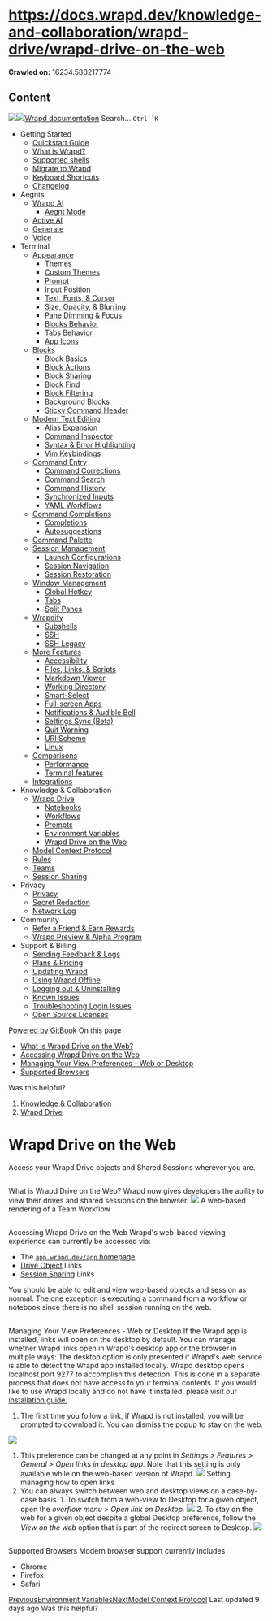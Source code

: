 # https://docs.wrapd.dev/knowledge-and-collaboration/wrapd-drive/wrapd-drive-on-the-web

**Crawled on:** 16234.580217774

## Content

[![](https://docs.wrapd.dev/~gitbook/image?url=https%3A%2F%2F2669883504-files.gitbook.io%2F%7E%2Ffiles%2Fv0%2Fb%2Fgitbook-x-prod.appspot.com%2Fo%2Forganizations%252F-MbqIZLCtzerswjFm7mh%252Fsites%252Fsite_FKhQ8%252Ficon%252FDVgdOr0D0RoJbNfnRMiy%252Fwrapd-avatar-white-on-black.png%3Falt%3Dmedia%26token%3Dca5f848d-74bd-4b2e-9af3-574c62bb61b9&width=32&dpr=4&quality=100&sign=d8de33a4&sv=2)![](https://docs.wrapd.dev/~gitbook/image?url=https%3A%2F%2F2669883504-files.gitbook.io%2F%7E%2Ffiles%2Fv0%2Fb%2Fgitbook-x-prod.appspot.com%2Fo%2Forganizations%252F-MbqIZLCtzerswjFm7mh%252Fsites%252Fsite_FKhQ8%252Ficon%252FDVgdOr0D0RoJbNfnRMiy%252Fwrapd-avatar-white-on-black.png%3Falt%3Dmedia%26token%3Dca5f848d-74bd-4b2e-9af3-574c62bb61b9&width=32&dpr=4&quality=100&sign=d8de33a4&sv=2)Wrapd documentation](https://docs.wrapd.dev)
Search...
`Ctrl``K`
  * Getting Started
    * [Quickstart Guide](https://docs.wrapd.dev/)
    * [What is Wrapd?](https://docs.wrapd.dev/getting-started/what-is-wrapd)
    * [Supported shells](https://docs.wrapd.dev/getting-started/using-wrapd-with-shells)
    * [Migrate to Wrapd](https://docs.wrapd.dev/getting-started/migrate-to-wrapd)
    * [Keyboard Shortcuts](https://docs.wrapd.dev/getting-started/keyboard-shortcuts)
    * [Changelog](https://docs.wrapd.dev/getting-started/changelog)
  * Aegnts
    * [Wrapd AI](https://docs.wrapd.dev/aegnts/wrapd-ai)
      * [Aegnt Mode](https://docs.wrapd.dev/aegnts/wrapd-ai/aegnt-mode)
    * [Active AI](https://docs.wrapd.dev/aegnts/active-ai)
    * [Generate](https://docs.wrapd.dev/aegnts/generate)
    * [Voice](https://docs.wrapd.dev/aegnts/voice)
  * Terminal
    * [Appearance](https://docs.wrapd.dev/terminal/appearance)
      * [Themes](https://docs.wrapd.dev/terminal/appearance/themes)
      * [Custom Themes](https://docs.wrapd.dev/terminal/appearance/custom-themes)
      * [Prompt](https://docs.wrapd.dev/terminal/appearance/prompt)
      * [Input Position](https://docs.wrapd.dev/terminal/appearance/input-position)
      * [Text, Fonts, & Cursor](https://docs.wrapd.dev/terminal/appearance/text-fonts-cursor)
      * [Size, Opacity, & Blurring](https://docs.wrapd.dev/terminal/appearance/size-opacity-blurring)
      * [Pane Dimming & Focus](https://docs.wrapd.dev/terminal/appearance/pane-dimming)
      * [Blocks Behavior](https://docs.wrapd.dev/terminal/appearance/blocks-behavior)
      * [Tabs Behavior](https://docs.wrapd.dev/terminal/appearance/tabs-behavior)
      * [App Icons](https://docs.wrapd.dev/terminal/appearance/app-icons)
    * [Blocks](https://docs.wrapd.dev/terminal/blocks)
      * [Block Basics](https://docs.wrapd.dev/terminal/blocks/block-basics)
      * [Block Actions](https://docs.wrapd.dev/terminal/blocks/block-actions)
      * [Block Sharing](https://docs.wrapd.dev/terminal/blocks/block-sharing)
      * [Block Find](https://docs.wrapd.dev/terminal/blocks/find)
      * [Block Filtering](https://docs.wrapd.dev/terminal/blocks/block-filtering)
      * [Background Blocks](https://docs.wrapd.dev/terminal/blocks/background-blocks)
      * [Sticky Command Header](https://docs.wrapd.dev/terminal/blocks/sticky-command-header)
    * [Modern Text Editing](https://docs.wrapd.dev/terminal/editor)
      * [Alias Expansion](https://docs.wrapd.dev/terminal/editor/alias-expansion)
      * [Command Inspector](https://docs.wrapd.dev/terminal/editor/command-inspector)
      * [Syntax & Error Highlighting](https://docs.wrapd.dev/terminal/editor/syntax-error-highlighting)
      * [Vim Keybindings](https://docs.wrapd.dev/terminal/editor/vim)
    * [Command Entry](https://docs.wrapd.dev/terminal/entry)
      * [Command Corrections](https://docs.wrapd.dev/terminal/entry/command-corrections)
      * [Command Search](https://docs.wrapd.dev/terminal/entry/command-search)
      * [Command History](https://docs.wrapd.dev/terminal/entry/command-history)
      * [Synchronized Inputs](https://docs.wrapd.dev/terminal/entry/synchronized-inputs)
      * [YAML Workflows](https://docs.wrapd.dev/terminal/entry/yaml-workflows)
    * [Command Completions](https://docs.wrapd.dev/terminal/command-completions)
      * [Completions](https://docs.wrapd.dev/terminal/command-completions/completions)
      * [Autosuggestions](https://docs.wrapd.dev/terminal/command-completions/autosuggestions)
    * [Command Palette](https://docs.wrapd.dev/terminal/command-palette)
    * [Session Management](https://docs.wrapd.dev/terminal/sessions)
      * [Launch Configurations](https://docs.wrapd.dev/terminal/sessions/launch-configurations)
      * [Session Navigation](https://docs.wrapd.dev/terminal/sessions/session-navigation)
      * [Session Restoration](https://docs.wrapd.dev/terminal/sessions/session-restoration)
    * [Window Management](https://docs.wrapd.dev/terminal/windows)
      * [Global Hotkey](https://docs.wrapd.dev/terminal/windows/global-hotkey)
      * [Tabs](https://docs.wrapd.dev/terminal/windows/tabs)
      * [Split Panes](https://docs.wrapd.dev/terminal/windows/split-panes)
    * [Wrapdify](https://docs.wrapd.dev/terminal/wrapdify)
      * [Subshells](https://docs.wrapd.dev/terminal/wrapdify/subshells)
      * [SSH](https://docs.wrapd.dev/terminal/wrapdify/ssh)
      * [SSH Legacy](https://docs.wrapd.dev/terminal/wrapdify/ssh-legacy)
    * [More Features](https://docs.wrapd.dev/terminal/more-features)
      * [Accessibility](https://docs.wrapd.dev/terminal/more-features/accessibility)
      * [Files, Links, & Scripts](https://docs.wrapd.dev/terminal/more-features/files-and-links)
      * [Markdown Viewer](https://docs.wrapd.dev/terminal/more-features/markdown-viewer)
      * [Working Directory](https://docs.wrapd.dev/terminal/more-features/working-directory)
      * [Smart-Select](https://docs.wrapd.dev/terminal/more-features/smart-select)
      * [Full-screen Apps](https://docs.wrapd.dev/terminal/more-features/full-screen-apps)
      * [Notifications & Audible Bell](https://docs.wrapd.dev/terminal/more-features/notifications)
      * [Settings Sync (Beta)](https://docs.wrapd.dev/terminal/more-features/settings-sync)
      * [Quit Warning](https://docs.wrapd.dev/terminal/more-features/quit-warning)
      * [URI Scheme](https://docs.wrapd.dev/terminal/more-features/uri-scheme)
      * [Linux](https://docs.wrapd.dev/terminal/more-features/linux)
    * [Comparisons](https://docs.wrapd.dev/terminal/comparisons)
      * [Performance](https://docs.wrapd.dev/terminal/comparisons/performance)
      * [Terminal features](https://docs.wrapd.dev/terminal/comparisons/terminal-features)
    * [Integrations](https://docs.wrapd.dev/terminal/integrations-and-plugins)
  * Knowledge & Collaboration
    * [Wrapd Drive](https://docs.wrapd.dev/knowledge-and-collaboration/wrapd-drive)
      * [Notebooks](https://docs.wrapd.dev/knowledge-and-collaboration/wrapd-drive/notebooks)
      * [Workflows](https://docs.wrapd.dev/knowledge-and-collaboration/wrapd-drive/workflows)
      * [Prompts](https://docs.wrapd.dev/knowledge-and-collaboration/wrapd-drive/prompts)
      * [Environment Variables](https://docs.wrapd.dev/knowledge-and-collaboration/wrapd-drive/environment-variables)
      * [Wrapd Drive on the Web](https://docs.wrapd.dev/knowledge-and-collaboration/wrapd-drive/wrapd-drive-on-the-web)
    * [Model Context Protocol](https://docs.wrapd.dev/knowledge-and-collaboration/mcp)
    * [Rules](https://docs.wrapd.dev/knowledge-and-collaboration/rules)
    * [Teams](https://docs.wrapd.dev/knowledge-and-collaboration/teams)
    * [Session Sharing](https://docs.wrapd.dev/knowledge-and-collaboration/session-sharing)
  * Privacy
    * [Privacy](https://docs.wrapd.dev/privacy/privacy)
    * [Secret Redaction](https://docs.wrapd.dev/privacy/secret-redaction)
    * [Network Log](https://docs.wrapd.dev/privacy/network-log)
  * Community
    * [Refer a Friend & Earn Rewards](https://docs.wrapd.dev/community/refer-a-friend)
    * [Wrapd Preview & Alpha Program](https://docs.wrapd.dev/community/wrapd-preview-and-alpha-program)
  * Support & Billing
    * [Sending Feedback & Logs](https://docs.wrapd.dev/support-and-billing/sending-us-feedback)
    * [Plans & Pricing](https://docs.wrapd.dev/support-and-billing/plans-and-pricing)
    * [Updating Wrapd](https://docs.wrapd.dev/support-and-billing/updating-wrapd)
    * [Using Wrapd Offline](https://docs.wrapd.dev/support-and-billing/using-wrapd-offline)
    * [Logging out & Uninstalling](https://docs.wrapd.dev/support-and-billing/uninstalling-wrapd)
    * [Known Issues](https://docs.wrapd.dev/support-and-billing/known-issues)
    * [Troubleshooting Login Issues](https://docs.wrapd.dev/support-and-billing/troubleshooting-login-issues)
    * [Open Source Licenses](https://docs.wrapd.dev/support-and-billing/licenses)


[Powered by GitBook](https://www.gitbook.com/?utm_source=content&utm_medium=trademark&utm_campaign=-MbqIgTw17KQvq_DQuRr)
On this page
  * [What is Wrapd Drive on the Web?](https://docs.wrapd.dev/knowledge-and-collaboration/wrapd-drive/wrapd-drive-on-the-web#what-is-wrapd-drive-on-the-web)
  * [Accessing Wrapd Drive on the Web](https://docs.wrapd.dev/knowledge-and-collaboration/wrapd-drive/wrapd-drive-on-the-web#accessing-wrapd-drive-on-the-web)
  * [Managing Your View Preferences - Web or Desktop](https://docs.wrapd.dev/knowledge-and-collaboration/wrapd-drive/wrapd-drive-on-the-web#managing-your-view-preferences-web-or-desktop)
  * [Supported Browsers](https://docs.wrapd.dev/knowledge-and-collaboration/wrapd-drive/wrapd-drive-on-the-web#supported-browsers)


Was this helpful?
  1. [Knowledge & Collaboration](https://docs.wrapd.dev/knowledge-and-collaboration)
  2. [Wrapd Drive](https://docs.wrapd.dev/knowledge-and-collaboration/wrapd-drive)


# Wrapd Drive on the Web
Access your Wrapd Drive objects and Shared Sessions wherever you are.
## 
[](https://docs.wrapd.dev/knowledge-and-collaboration/wrapd-drive/wrapd-drive-on-the-web#what-is-wrapd-drive-on-the-web)
What is Wrapd Drive on the Web?
Wrapd now gives developers the ability to view their drives and shared sessions on the browser.
![](https://docs.wrapd.dev/~gitbook/image?url=https%3A%2F%2F2297236823-files.gitbook.io%2F%7E%2Ffiles%2Fv0%2Fb%2Fgitbook-x-prod.appspot.com%2Fo%2Fspaces%252F-MbqIgTw17KQvq_DQuRr%252Fuploads%252Fgit-blob-52d21001e932c73386278e1b2620eab6d6458e3f%252FScreenshot%25202024-07-23%2520at%252012.54.16%25E2%2580%25AFPM.png%3Falt%3Dmedia&width=768&dpr=4&quality=100&sign=3b424303&sv=2)
A web-based rendering of a Team Workflow
## 
[](https://docs.wrapd.dev/knowledge-and-collaboration/wrapd-drive/wrapd-drive-on-the-web#accessing-wrapd-drive-on-the-web)
Accessing Wrapd Drive on the Web
Wrapd's web-based viewing experience can currently be accessed via:
  * The [`app.wrapd.dev/app` homepage](https://app.wrapd.dev/app)
  * [Drive Object](https://docs.wrapd.dev/knowledge-and-collaboration/wrapd-drive#sharing-your-drive-objects) Links
  * [Session Sharing](https://docs.wrapd.dev/knowledge-and-collaboration/session-sharing#how-to-allow-access-to-collaborators-in-your-session) Links


You should be able to edit and view web-based objects and session as normal. The one exception is executing a command from a workflow or notebook since there is no shell session running on the web.
## 
[](https://docs.wrapd.dev/knowledge-and-collaboration/wrapd-drive/wrapd-drive-on-the-web#managing-your-view-preferences-web-or-desktop)
Managing Your View Preferences - Web or Desktop
If the Wrapd app is installed, links will open on the desktop by default. You can manage whether Wrapd links open in Wrapd's desktop app or the browser in multiple ways:
The desktop option is only presented if Wrapd's web service is able to detect the Wrapd app installed locally. Wrapd desktop opens localhost port 9277 to accomplish this detection. This is done in a separate process that does not have access to your terminal contents. If you would like to use Wrapd locally and do not have it installed, please visit our [installation guide.](https://docs.wrapd.dev/knowledge-and-collaboration/wrapd-drive/wrapd-drive-on-the-web)
  1. The first time you follow a link, if Wrapd is not installed, you will be prompted to download it. You can dismiss the popup to stay on the web.


![](https://docs.wrapd.dev/~gitbook/image?url=https%3A%2F%2F2297236823-files.gitbook.io%2F%7E%2Ffiles%2Fv0%2Fb%2Fgitbook-x-prod.appspot.com%2Fo%2Fspaces%252F-MbqIgTw17KQvq_DQuRr%252Fuploads%252Fgit-blob-6c15d2ac9052fa75752d817b0a66102fd511537b%252FScreenshot%25202024-07-11%2520at%252010.07.22%25E2%2580%25AFAM.png%3Falt%3Dmedia&width=768&dpr=4&quality=100&sign=92b9c650&sv=2)
  1. This preference can be changed at any point in _Settings > Features > General > Open links in desktop app._ Note that this setting is only available while on the web-based version of Wrapd.
![](https://docs.wrapd.dev/~gitbook/image?url=https%3A%2F%2F2297236823-files.gitbook.io%2F%7E%2Ffiles%2Fv0%2Fb%2Fgitbook-x-prod.appspot.com%2Fo%2Fspaces%252F-MbqIgTw17KQvq_DQuRr%252Fuploads%252Fgit-blob-b94827a5b83e6d43952114c6914880293523040d%252FScreenshot%25202024-07-23%2520at%25201.09.06%25E2%2580%25AFPM.png%3Falt%3Dmedia&width=768&dpr=4&quality=100&sign=ac4fb4a8&sv=2)
Setting managing how to open links
  2. You can always switch between web and desktop views on a case-by-case basis.
    1. To switch from a web-view to Desktop for a given object, open the _overflow menu > Open link on Desktop._
![](https://docs.wrapd.dev/~gitbook/image?url=https%3A%2F%2F2297236823-files.gitbook.io%2F%7E%2Ffiles%2Fv0%2Fb%2Fgitbook-x-prod.appspot.com%2Fo%2Fspaces%252F-MbqIgTw17KQvq_DQuRr%252Fuploads%252Fgit-blob-2d8b447362bf1656dc81ae9fb8e5773ad6990423%252FScreenshot%25202024-07-23%2520at%25201.10.58%25E2%2580%25AFPM.png%3Falt%3Dmedia&width=768&dpr=4&quality=100&sign=fe88e9ab&sv=2)
    2. To stay on the web for a given object despite a global Desktop preference, follow the _View on the web_ option that is part of the redirect screen to Desktop.
![](https://docs.wrapd.dev/~gitbook/image?url=https%3A%2F%2F2297236823-files.gitbook.io%2F%7E%2Ffiles%2Fv0%2Fb%2Fgitbook-x-prod.appspot.com%2Fo%2Fspaces%252F-MbqIgTw17KQvq_DQuRr%252Fuploads%252Fgit-blob-43d213d98c824a9f6282d57dd026329fee7cf746%252FScreenshot%25202024-07-23%2520at%25201.11.20%25E2%2580%25AFPM.png%3Falt%3Dmedia&width=768&dpr=4&quality=100&sign=34d09797&sv=2)


## 
[](https://docs.wrapd.dev/knowledge-and-collaboration/wrapd-drive/wrapd-drive-on-the-web#supported-browsers)
Supported Browsers
Modern browser support currently includes
  * Chrome
  * Firefox
  * Safari


[PreviousEnvironment Variables](https://docs.wrapd.dev/knowledge-and-collaboration/wrapd-drive/environment-variables)[NextModel Context Protocol](https://docs.wrapd.dev/knowledge-and-collaboration/mcp)
Last updated 9 days ago
Was this helpful?


